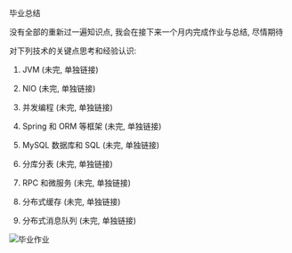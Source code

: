 毕业总结



没有全部的重新过一遍知识点, 我会在接下来一个月内完成作业与总结, 尽情期待



对下列技术的关键点思考和经验认识:

1) JVM (未完, 单独链接)

2) NIO (未完, 单独链接)

3) 并发编程 (未完, 单独链接)

4) Spring 和 ORM 等框架 (未完, 单独链接)

5) MySQL 数据库和 SQL (未完, 单独链接)

6) 分库分表 (未完, 单独链接)

7) RPC 和微服务 (未完, 单独链接)

8) 分布式缓存 (未完, 单独链接)

9) 分布式消息队列 (未完, 单独链接)



![毕业作业](images/毕业作业-2505176.png)